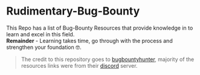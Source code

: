 # Rudimentary-Bug-Bounty
This Repo has a list of Bug-Bounty Resources that provide knowledge in to learn and excel in this field.<br />
**Remainder** - Learning takes time, go through with the process and strengthen your foundation :nerd_face:.<br />

>The credit to this repository goes to [bugbountyhunter](https://www.bugbountyhunter.com/), majority of the resources links were from their [discord](https://discord.gg/bD7rhsBk) server.

